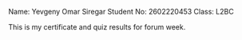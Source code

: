 Name: Yevgeny Omar Siregar
Student No: 2602220453
Class: L2BC

This is my certificate and quiz results for forum week.
